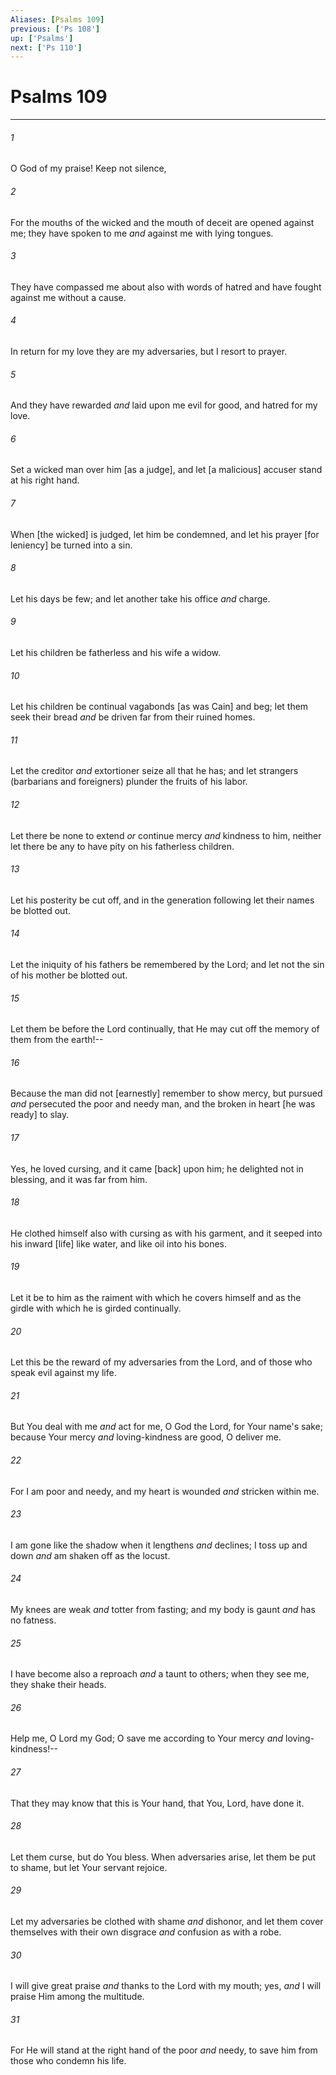 ```yaml
---
Aliases: [Psalms 109]
previous: ['Ps 108']
up: ['Psalms']
next: ['Ps 110']
---
```

# Psalms 109

***














###### 1 






O God of my praise! Keep not silence, 













###### 2 






For the mouths of the wicked and the mouth of deceit are opened against me; they have spoken to me _and_ against me with lying tongues. 













###### 3 






They have compassed me about also with words of hatred and have fought against me without a cause. 













###### 4 






In return for my love they are my adversaries, but I resort to prayer. 













###### 5 






And they have rewarded _and_ laid upon me evil for good, and hatred for my love. 













###### 6 






Set a wicked man over him [as a judge], and let [a malicious] accuser stand at his right hand. 













###### 7 






When [the wicked] is judged, let him be condemned, and let his prayer [for leniency] be turned into a sin. 













###### 8 






Let his days be few; and let another take his office _and_ charge. 













###### 9 






Let his children be fatherless and his wife a widow. 













###### 10 






Let his children be continual vagabonds [as was Cain] and beg; let them seek their bread _and_ be driven far from their ruined homes. 













###### 11 






Let the creditor _and_ extortioner seize all that he has; and let strangers (barbarians and foreigners) plunder the fruits of his labor. 













###### 12 






Let there be none to extend _or_ continue mercy _and_ kindness to him, neither let there be any to have pity on his fatherless children. 













###### 13 






Let his posterity be cut off, and in the generation following let their names be blotted out. 













###### 14 






Let the iniquity of his fathers be remembered by the Lord; and let not the sin of his mother be blotted out. 













###### 15 






Let them be before the Lord continually, that He may cut off the memory of them from the earth!-- 













###### 16 






Because the man did not [earnestly] remember to show mercy, but pursued _and_ persecuted the poor and needy man, and the broken in heart [he was ready] to slay. 













###### 17 






Yes, he loved cursing, and it came [back] upon him; he delighted not in blessing, and it was far from him. 













###### 18 






He clothed himself also with cursing as with his garment, and it seeped into his inward [life] like water, and like oil into his bones. 













###### 19 






Let it be to him as the raiment with which he covers himself and as the girdle with which he is girded continually. 













###### 20 






Let this be the reward of my adversaries from the Lord, and of those who speak evil against my life. 













###### 21 






But You deal with me _and_ act for me, O God the Lord, for Your name's sake; because Your mercy _and_ loving-kindness are good, O deliver me. 













###### 22 






For I am poor and needy, and my heart is wounded _and_ stricken within me. 













###### 23 






I am gone like the shadow when it lengthens _and_ declines; I toss up and down _and_ am shaken off as the locust. 













###### 24 






My knees are weak _and_ totter from fasting; and my body is gaunt _and_ has no fatness. 













###### 25 






I have become also a reproach _and_ a taunt to others; when they see me, they shake their heads. 













###### 26 






Help me, O Lord my God; O save me according to Your mercy _and_ loving-kindness!-- 













###### 27 






That they may know that this is Your hand, that You, Lord, have done it. 













###### 28 






Let them curse, but do You bless. When adversaries arise, let them be put to shame, but let Your servant rejoice. 













###### 29 






Let my adversaries be clothed with shame _and_ dishonor, and let them cover themselves with their own disgrace _and_ confusion as with a robe. 













###### 30 






I will give great praise _and_ thanks to the Lord with my mouth; yes, _and_ I will praise Him among the multitude. 













###### 31 






For He will stand at the right hand of the poor _and_ needy, to save him from those who condemn his life.

